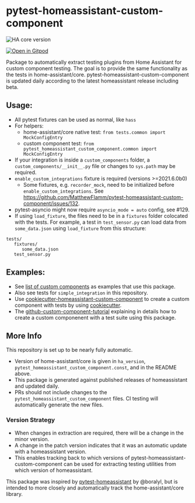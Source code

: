 # pytest-homeassistant-custom-component

![HA core version](https://img.shields.io/static/v1?label=HA+core+version&message=2023.10.0b2&labelColor=blue)

[![Open in Gitpod](https://gitpod.io/button/open-in-gitpod.svg)](https://gitpod.io/#https://github.com/MatthewFlamm/pytest-homeassistant-custom-component)

Package to automatically extract testing plugins from Home Assistant for custom component testing.
The goal is to provide the same functionality as the tests in home-assistant/core.
pytest-homeassistant-custom-component is updated daily according to the latest homeassistant release including beta.

## Usage:
* All pytest fixtures can be used as normal, like `hass`
* For helpers:
  * home-assistant/core native test: `from tests.common import MockConfigEntry`
  * custom component test: `from pytest_homeassistant_custom_component.common import MockConfigEntry`
* If your integration is inside a `custom_components` folder, a `custom_components/__init__.py` file or changes to `sys.path` may be required.
* `enable_custom_integrations` fixture is required (versions >=2021.6.0b0)
  * Some fixtures, e.g. `recorder_mock`, need to be initialized before `enable_custom_integrations`. See https://github.com/MatthewFlamm/pytest-homeassistant-custom-component/issues/132.
* pytest-asyncio might now require `asyncio_mode = auto` config, see #129.
* If using `load_fixture`, the files need to be in a `fixtures` folder colocated with the tests. For example, a test in `test_sensor.py` can load data from `some_data.json` using `load_fixture` from this structure:

```
tests/
   fixtures/
      some_data.json
   test_sensor.py
```

## Examples:
* See [list of custom components](https://github.com/MatthewFlamm/pytest-homeassistant-custom-component/network/dependents) as examples that use this package.
* Also see tests for `simple_integration` in this repository.
* Use [cookiecutter-homeassistant-custom-component](https://github.com/oncleben31/cookiecutter-homeassistant-custom-component) to create a custom component with tests by using [cookiecutter](https://github.com/cookiecutter/cookiecutter).
* The [github-custom-component-tutorial](https://github.com/boralyl/github-custom-component-tutorial) explaining in details how to create a custom componenent with a test suite using this package.

## More Info
This repository is set up to be nearly fully automatic.

* Version of home-assistant/core is given in `ha_version`, `pytest_homeassistant_custom_component.const`, and in the README above.
* This package is generated against published releases of homeassistant and updated daily.
* PRs should not include changes to the `pytest_homeassistant_custom_component` files.  CI testing will automatically generate the new files.

### Version Strategy
* When changes in extraction are required, there will be a change in the minor version.
* A change in the patch version indicates that it was an automatic update with a homeassistant version.
* This enables tracking back to which versions of pytest-homeassistant-custom-component can be used for
  extracting testing utilities from which version of homeassistant.

This package was inspired by [pytest-homeassistant](https://github.com/boralyl/pytest-homeassistant) by @boralyl, but is intended to more closely and automatically track the home-assistant/core library.
